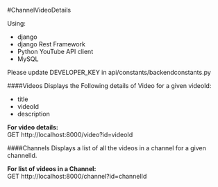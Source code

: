 #ChannelVideoDetails

Using:
- django
- django Rest Framework
- Python YouTube API client
- MySQL

Please update DEVELOPER_KEY in api/constants/backendconstants.py


####Videos
Displays the Following details of Video for a given videoId:  
- title  
- videoId  
- description  

**For video details:**  
    GET http://localhost:8000/video?id=videoId

####Channels
Displays a list of all the videos in a channel for a given channelId.
  
**For list of videos in a Channel:**  
    GET http://localhost:8000/channel?id=channelId
    

